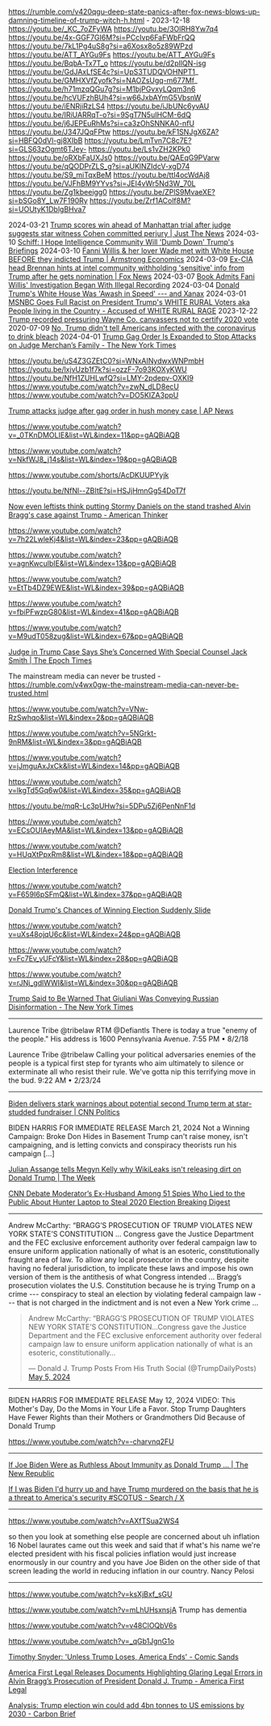 https://rumble.com/v420qgu-deep-state-panics-after-fox-news-blows-up-damning-timeline-of-trump-witch-h.html - 2023-12-18
https://youtu.be/_KC_7oZFyWA
https://youtu.be/3OlRH8Yw7q4
https://youtu.be/4x-GGF7GI6M?si=PCcIvp6FaFWbFrQQ
https://youtu.be/7kL1Pg4uS8g?si=a6Xosx8o5z89WPzd
https://youtu.be/ATT_AYGu9Fs
https://youtu.be/ATT_AYGu9Fs
https://youtu.be/BqbA-Tx7T_o
https://youtu.be/d2pIlQN-isg
https://youtu.be/GdJAxLfSE4c?si=UpS3TUDQVOHNPT1_
https://youtu.be/GMHXVfZyofk?si=NAOZsUgq-m677Mf_
https://youtu.be/h71mzqQGu7g?si=M1bjPGvxyLQqm3n6
https://youtu.be/hcVUFzhBUh4?si=w66JxbAYmG5VbsnW
https://youtu.be/iENRjiRzLS4
https://youtu.be/iJbUNc6yvAU
https://youtu.be/IRiUARRqT-o?si=9SgT7N5uIHCM-6dQ
https://youtu.be/j6JEPEuRhMs?si=ca3zOhSNNKA0-nfU
https://youtu.be/J347JQqFPtw
https://youtu.be/kF1SNJgX6ZA?si=HBFQ0dVl-gj8XIbB
https://youtu.be/LmTvn7C8c7E?si=GLS63zOgmt6TJey-
https://youtu.be/Ls1vZH2KPk0
https://youtu.be/oRXbFaUXJs0
https://youtu.be/QAEqG9PVarw
https://youtu.be/qQODPrZLS_g?si=aUKlNZIdcV-xgD74
https://youtu.be/S9_miTqxBeM
https://youtu.be/ttl4ocWdAj8
https://youtu.be/VJFhBM9YYvs?si=JEI4vWr5Nd3W_70L
https://youtu.be/Zg1kbeeigg0
https://youtu.be/ZPlS9MvaeXE?si=bSGo8Y_Lw7F190Ry
https://youtu.be/Zrf1AColf8M?si=UOUtyK1DblgBHva7

2024-03-21 [Trump scores win ahead of Manhattan trial after judge suggests star witness Cohen committed perjury | Just The News](https://justthenews.com/politics-policy/all-things-trump/trump-scores-win-ahead-manhattan-trial-after-judge-suggests-star)
2024-03-10 [Schiff: I Hope Intelligence Community Will 'Dumb Down' Trump's Briefings](https://www.breitbart.com/clips/2024/03/10/schiff-i-hope-intelligence-community-will-dumb-down-trumps-briefings/)
2024-03-10 [Fanni Willis & her lover Wade met with White House BEFORE they indicted Trump | Armstrong Economics](https://www.armstrongeconomics.com/armstrongeconomics101/deep-state/fanni-willis-her-lover-wade-met-with-white-house-before-they-indicted-trump/)
2024-03-09 [Ex-CIA head Brennan hints at intel community withholding 'sensitive' info from Trump after he gets nomination | Fox News](https://www.foxnews.com/media/ex-cia-head-brennan-hints-intel-community-withholding-sensitive-info-trump-gets-nomination)
2024-03-07 [Book Admits Fani Willis' Investigation Began With Illegal Recording](https://thefederalist.com/2024/03/07/new-book-admits-fani-willis-get-trump-investigation-began-with-illegal-recording/)
2024-03-04 [Donald Trump's White House Was 'Awash in Speed' --- and Xanax](https://www.rollingstone.com/politics/politics-features/trump-white-house-drugs-speed-xanax-1234979503/)
2024-03-01 [MSNBC Goes Full Racist on President Trump's WHITE RURAL Voters aka People living in the Country - Accused of WHITE RURAL RAGE](https://rumble.com/v4gisu6-msnbc-goes-full-racist-on-pres-trumps-white-rural-voters-aka-people-living-.html)
2023-12-22 [Trump recorded pressuring Wayne Co. canvassers not to certify 2020 vote](https://www.detroitnews.com/story/news/politics/2023/12/21/donald-trump-recorded-pressuring-wayne-canvassers-not-to-certify-2020-vote-michigan/72004514007/)
2020-07-09 [No, Trump didn't tell Americans infected with the coronavirus to drink bleach](https://www.politifact.com/factchecks/2020/jul/11/joe-biden/no-trump-didnt-tell-americans-infected-coronavirus/)
2024-04-01 [Trump Gag Order Is Expanded to Stop Attacks on Judge Merchan’s Family - The New York Times](https://www.nytimes.com/2024/04/01/nyregion/trump-gag-order-juan-merchan.html)

https://youtu.be/uS4Z3GZEtC0?si=WNxAINydwxWNPmbH
https://youtu.be/lxjvUzb1f7k?si=ozzF-7o93KOXyKWU
https://youtu.be/NfH1ZUHLwfQ?si=LMY-2pdepv-OXKI9
https://www.youtube.com/watch?v=zwN_dLD8ecU
https://www.youtube.com/watch?v=DO5KIZA3ppU

[Trump attacks judge after gag order in hush money case | AP News](https://apnews.com/article/donald-trump-judge-merchan-hush-money-gag-order-truth-social-daughter-578a0c6334b206d81dc2ebf6a410a502)

https://www.youtube.com/watch?v=_0TKnDMOLIE&list=WL&index=11&pp=gAQBiAQB

https://www.youtube.com/watch?v=NkfWJ8_j14s&list=WL&index=19&pp=gAQBiAQB

https://www.youtube.com/shorts/AcDKUUPYyjk

https://youtu.be/NfNl--ZBItE?si=HSJjHmnGg54DoT7f

[Now even leftists think putting Stormy Daniels on the stand trashed Alvin Bragg's case against Trump - American Thinker](https://www.americanthinker.com/blog/2024/05/now_even_leftists_think_putting_stormy_daniels_on_the_stand_trashed_alvin_bragg_s_case_against_trump.html)

https://www.youtube.com/watch?v=7h22LwleKj4&list=WL&index=23&pp=gAQBiAQB

https://www.youtube.com/watch?v=agnKwculbIE&list=WL&index=13&pp=gAQBiAQB

https://www.youtube.com/watch?v=EtTb4DZ9EWE&list=WL&index=39&pp=gAQBiAQB

https://www.youtube.com/watch?v=fbiPFwzpG80&list=WL&index=41&pp=gAQBiAQB

https://www.youtube.com/watch?v=M9udT058zug&list=WL&index=67&pp=gAQBiAQB

[Judge in Trump Case Says She’s Concerned With Special Counsel Jack Smith | The Epoch Times](https://www.theepochtimes.com/us/judge-in-trump-case-says-shes-concerned-with-special-counsel-jack-smith-5653302)

The mainstream media can never be trusted - https://rumble.com/v4wx0gw-the-mainstream-media-can-never-be-trusted.html

https://www.youtube.com/watch?v=VNw-RzSwhqo&list=WL&index=2&pp=gAQBiAQB

https://www.youtube.com/watch?v=5NGrkt-9nRM&list=WL&index=3&pp=gAQBiAQB

https://www.youtube.com/watch?v=jJmguAxJxCk&list=WL&index=14&pp=gAQBiAQB

https://www.youtube.com/watch?v=lkgTd5Gq6w0&list=WL&index=35&pp=gAQBiAQB

https://youtu.be/mqR-Lc3pUHw?si=5DPu5Zj6PenNnF1d

https://www.youtube.com/watch?v=ECsOUIAeyMA&list=WL&index=13&pp=gAQBiAQB

https://www.youtube.com/watch?v=HUqXtPpxRm8&list=WL&index=18&pp=gAQBiAQB

[Election Interference](https://www.bitchute.com/video/dPpYTubvKRk/)

https://www.youtube.com/watch?v=F659I6pSFmQ&list=WL&index=37&pp=gAQBiAQB

[Donald Trump's Chances of Winning Election Suddenly Slide](https://www.msn.com/en-us/news/politics/donald-trumps-chances-of-winning-election-suddenly-slide/ar-BB1ovR6R)

https://www.youtube.com/watch?v=uXs48ojqU6c&list=WL&index=24&pp=gAQBiAQB

https://www.youtube.com/watch?v=Fc7Ev_yUFcY&list=WL&index=28&pp=gAQBiAQB

https://www.youtube.com/watch?v=rJNj_gdlWWI&list=WL&index=30&pp=gAQBiAQB

[Trump Said to Be Warned That Giuliani Was Conveying Russian Disinformation - The New York Times](https://www.nytimes.com/2020/10/15/us/politics/giuliani-russian-disinformation.html)

---

Laurence Tribe
@tribelaw
RTM
@Defiantls
There is today a true "enemy of the people." His address is 1600 Pennsylvania Avenue.
7:55 PM • 8/2/18

Laurence Tribe
@tribelaw
Calling your political adversaries enemies of the people is a typical first step for tyrants who aim ultimately to silence or exterminate all who resist their rule. We've gotta nip this terrifying move in the bud.
9:22 AM • 2/23/24

---

[Biden delivers stark warnings about potential second Trump term at star-studded fundraiser | CNN Politics](https://www.cnn.com/2024/06/16/politics/joe-biden-supreme-court-warning-barack-obama-jimmy-kimmel/index.html)

BIDEN HARRIS
FOR IMMEDIATE RELEASE
March 21, 2024
Not a Winning Campaign: Broke Don Hides
in Basement
Trump can't raise money, isn't campaigning, and is letting convicts and conspiracy theorists run his campaign
\[...\]

[Julian Assange tells Megyn Kelly why WikiLeaks isn't releasing dirt on Donald Trump | The Week](https://theweek.com/speedreads/645239/julian-assange-tells-megyn-kelly-why-wikileaks-isnt-releasing-dirt-donald-trump)

[CNN Debate Moderator’s Ex-Husband Among 51 Spies Who Lied to the Public About Hunter Laptop to Steal 2020 Election Breaking Digest](https://breakingdigest.com/cnn-debate-moderators-ex-husband-among-51-spies-who-lied-to-the-public-about-hunter-laptop-to-steal-2020-election/)

---

Andrew McCarthy: “BRAGG’S PROSECUTION OF TRUMP VIOLATES NEW YORK STATE’S CONSTITUTION ... Congress gave the Justice Department and the FEC exclusive enforcement authority over federal campaign law to ensure uniform application nationally of what is an esoteric, constitutionally fraught area of law. To allow any local prosecutor in the country, despite having no federal jurisdiction, to implicate these laws and impose his own version of them is the antithesis of what Congress intended ... Bragg’s prosecution violates the U.S. Constitution because he is trying Trump on a crime --- conspiracy to steal an election by violating federal campaign law --- that is not charged in the indictment and is not even a New York crime ...

<blockquote class="twitter-tweet"><p lang="en" dir="ltr">Andrew McCarthy: “BRAGG’S PROSECUTION OF TRUMP VIOLATES NEW YORK STATE’S CONSTITUTION…Congress gave the Justice Department and the FEC exclusive enforcement authority over federal campaign law to ensure uniform application nationally of what is an esoteric, constitutionally…</p>&mdash; Donald J. Trump Posts From His Truth Social (@TrumpDailyPosts) <a href="https://twitter.com/TrumpDailyPosts/status/1787219946315063437?ref_src=twsrc%5Etfw">May 5, 2024</a></blockquote> <script async src="https://platform.twitter.com/widgets.js" charset="utf-8"></script>

---

BIDEN HARRIS
FOR IMMEDIATE RELEASE
May 12, 2024
VIDEO: This Mother's Day, Do the Moms in Your Life a Favor. Stop Trump
Daughters Have Fewer Rights than their Mothers or Grandmothers Did Because of Donald Trump

https://www.youtube.com/watch?v=-charvnq2FU

---

[If Joe Biden Were as Ruthless About Immunity as Donald Trump … | The New Republic](https://newrepublic.com/article/183422/joe-biden-ruthless-immunity-donald-trump)

[If I was Biden l'd hurry up and have Trump murdered on the basis that he is a threat to America's security #SCOTUS - Search / X](https://x.com/search)

---

https://www.youtube.com/watch?v=AXfTSua2WS4

so then you look at something else people are concerned about uh inflation 16 Nobel laurates came out this week and said that if what's his name we're elected president with his fiscal policies inflation would just increase enormously in our country and you have Joe Biden on the other side of that screen leading the world in reducing inflation in our country. Nancy Pelosi

---

https://www.youtube.com/watch?v=ksXjBxf_sGU

https://www.youtube.com/watch?v=mLhUHsxnsjA Trump has dementia

https://www.youtube.com/watch?v=v48ClOQbV6s

https://www.youtube.com/watch?v=_qGb1JgnG1o

[Timothy Snyder: 'Unless Trump Loses, America Ends' - Comic Sands](https://www.comicsands.com/timothy-snyder-trump-america-ends-2668680948.html)

[America First Legal Releases Documents Highlighting Glaring Legal Errors in Alvin Bragg’s Prosecution of President Donald J. Trump - America First Legal](https://aflegal.org/america-first-legal-releases-documents-highlighting-glaring-legal-errors-in-alvin-braggs-prosecution-of-president-donald-j-trump/)

[Analysis: Trump election win could add 4bn tonnes to US emissions by 2030 - Carbon Brief](https://www.carbonbrief.org/analysis-trump-election-win-could-add-4bn-tonnes-to-us-emissions-by-2030/)
